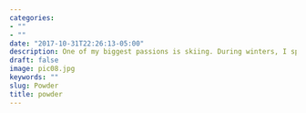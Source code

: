 ```yaml
---
categories:
- ""
- ""
date: "2017-10-31T22:26:13-05:00"
description: One of my biggest passions is skiing. During winters, I spend a lot of time in on as well as off the slopes 
draft: false
image: pic08.jpg
keywords: ""
slug: Powder
title: powder
---
```

